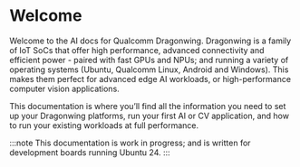 # Welcome

Welcome to the AI docs for Qualcomm Dragonwing. Dragonwing is a family of IoT SoCs that offer high performance, advanced connectivity and efficient power - paired with fast GPUs and NPUs; and running a variety of operating systems (Ubuntu, Qualcomm Linux, Android and Windows). This makes them perfect for advanced edge AI workloads, or high-performance computer vision applications.

This documentation is where you’ll find all the information you need to set up your Dragonwing platforms, run your first AI or CV application, and how to run your existing workloads at full performance.

:::note
This documentation is work in progress; and is written for development boards running Ubuntu 24.
:::
